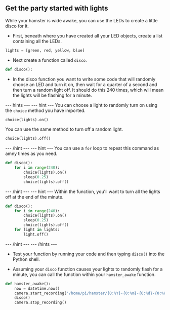 ## Get the party started with lights

While your hamster is wide awake, you can use the LEDs to create a little disco for it.

- First, beneath where you have created all your LED objects, create a list containing all the LEDs.

```python
lights = [green, red, yellow, blue]
```

- Next create a function called `disco`.

```python
def disco():
```

- In the disco function you want to write some code that will randomly choose an LED and turn it on, then wait for a quarter of a second and then turn a random light off. It should do this 240 times, which will mean the lights will be flashing for a minute.

--- hints --- --- hint ---
You can choose a light to randomly turn on using the `choice` method you have imported.

```python
choice(lights).on()
```

You can use the same method to turn off a random light.

```python
choice(lights).off()
```
--- /hint --- --- hint ---
You can use a `for` loop to repeat this command as amny times as you need.
```python
def disco():
	for i in range(240):
		choice(lights).on()
		sleep(0.25)
		choice(lights).off()
```		
--- /hint --- --- hint ---
Within the function, you'll want to turn all the lights off at the end of the minute.
```python
def disco():
	for i in range(240):
		choice(lights).on()
		sleep(0.25)
		choice(lights).off()
	for light in lights:
		light.off()
```		
--- /hint --- --- /hints ---

- Test your function by running your code and then typing `disco()` into the Python shell.

- Assuming your `disco` function causes your lights to randomly flash for a minute, you can call the function within your `hamster_awake` function.

```python
def hamster_awake():
    now = datetime.now()
    camera.start_recording('/home/pi/hamster/{0:%Y}-{0:%m}-{0:%d}-{0:%H}-{0:%M}.h264'.format(now))
    disco()
    camera.stop_recording()
```
